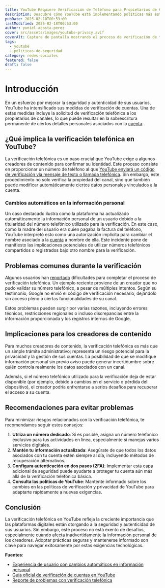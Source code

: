 ```yaml
---
title: YouTube Requiere Verificación de Teléfono para Propietarios de Canales
description: Descubre cómo YouTube está implementando políticas más estrictas de verificación telefónica que pueden alterar la información personal del propietario del canal.
pubDate: 2025-02-18T00:53:00
lastModified: 2025-02-18T00:53:00
author: yuniel-acosta-perez
cover: src/assets/images/youtube-privacy.avif
coverAlt: Captura de pantalla mostrando el proceso de verificación de teléfono en YouTube.
tags:
  - youtube
  - politicas-de-seguridad
category: redes-sociales
featured: false
draft: false
---
```

# Introducción

En un esfuerzo por mejorar la seguridad y autenticidad de sus usuarios, YouTube ha intensificado sus medidas de verificación de cuentas. Una de estas medidas incluye la solicitud de verificación telefónica a los propietarios de canales, lo que puede resultar en la sobrescritura permanente de ciertos detalles personales asociados con la [cuenta](https://news.ycombinator.com/item?id=43073836).

## ¿Qué implica la verificación telefónica en YouTube?

La verificación telefónica es un paso crucial que YouTube exige a algunos creadores de contenido para confirmar su identidad. Este proceso consiste en proporcionar un número de teléfono al que [YouTube enviará un código de verificación vía mensaje de texto o llamada telefónica](https://support.google.com/youtube/answer/171664?hl=en). Sin embargo, este procedimiento no solo verifica la propiedad del canal, sino que también puede modificar automáticamente ciertos datos personales vinculados a la cuenta.

### Cambios automáticos en la información personal

Un caso destacado ilustra cómo la plataforma ha actualizado automáticamente la información personal de un usuario debido a la titularidad del número telefónico utilizado para la verificación. En este caso, como la madre del usuario era quien pagaba la factura del teléfono, YouTube interpretó esto como una autorización implícita para cambiar el nombre asociado a la [cuenta](https://news.ycombinator.com/item?id=43073836) a nombre de ella. Este incidente pone de manifiesto las implicaciones potenciales de utilizar números telefónicos compartidos o registrados bajo otro nombre para la verificación.

## Problemas comunes durante la verificación

Algunos usuarios han [reportado](https://support.google.com/youtube/thread/265235317/i-created-a-youtube-channel-but-unable-to-verify-my-phone-number?hl=en) dificultades para completar el proceso de verificación telefónica. Un ejemplo reciente proviene de un creador que no pudo validar su número telefónico, a pesar de múltiples intentos. Según su testimonio, Google no envió el código de verificación necesario, dejándolo sin acceso pleno a ciertas funcionalidades de su canal.

Estos problemas pueden surgir por varias razones, incluyendo errores técnicos, restricciones regionales o incluso discrepancias entre la información proporcionada y los registros internos de Google.

## Implicaciones para los creadores de contenido

Para muchos creadores de contenido, la verificación telefónica es más que un simple trámite administrativo; representa un riesgo potencial para la privacidad y la gestión de sus cuentas. La posibilidad de que se modifique información personal sin previo aviso puede generar incertidumbre sobre quién controla realmente los datos asociados con un canal.

Además, si el número telefónico utilizado para la verificación deja de estar disponible (por ejemplo, debido a cambios en el servicio o pérdida del dispositivo), el creador podría enfrentarse a serios desafíos para recuperar el acceso a su cuenta.

## Recomendaciones para evitar problemas

Para minimizar riesgos relacionados con la verificación telefónica, te recomendamos seguir estos consejos:

1. **Utiliza un número dedicado**: Si es posible, asigna un número telefónico exclusivo para tus actividades en línea, especialmente si manejas varios servicios digitales.
2. **Mantén tu información actualizada**: Asegúrate de que todos los datos asociados con tu cuenta estén siempre al día, incluyendo métodos de recuperación alternativos.
3. **Configura autenticación en dos pasos (2FA)**: Implementar esta capa adicional de seguridad puede ayudarte a proteger tu cuenta aún más allá de la verificación telefónica básica.
4. **Consulta las políticas de YouTube**: Mantente informado sobre los cambios en las políticas de verificación y privacidad de YouTube para adaptarte rápidamente a nuevas exigencias.

## Conclusión

La verificación telefónica en YouTube refleja la creciente importancia que las plataformas digitales están otorgando a la seguridad y autenticidad de sus usuarios. Sin embargo, este proceso no está exento de desafíos, especialmente cuando afecta inadvertidamente la información personal de los creadores. Adoptar prácticas seguras y mantenerse informado son clave para navegar exitosamente por estas exigencias tecnológicas.

**Fuentes:**

- [Experiencia de usuario con cambios automáticos en información personal](https://news.ycombinator.com/item?id=43073836)
- [Guía oficial de verificación de cuentas en YouTube](https://support.google.com/youtube/answer/171664?hl=en)
- [Reporte de problemas con verificación telefónica](https://support.google.com/youtube/thread/265235317/i-created-a-youtube-channel-but-unable-to-verify-my-phone-number?hl=en)
